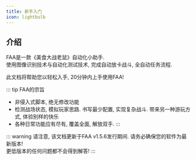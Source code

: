 ```yaml
---
title: 新手入门
icon: lightbulb
---
```


## 介绍

FAA是一款《美食大战老鼠》自动化小助手.   
使用图像识别技术与自动化测试技术, 完成自动放卡战斗, 全自动任务流程. 

此文档将帮助您以轻松入手, 20分钟内上手使用FAA!  

::: tip FAA的宗旨
* 非侵入式脚本, 绝无修改功能
* 检测战场状态, 模拟玩家思路. 书写最少配置, 实现复杂战斗. 带来另一种游玩方式, 体验别样的快乐
* 各种日常功能应有尽有, 覆盖全面, 解放双手.
::: 

::: warning 请注意, 该文档更新于FAA v1.5.6发行期间. 请务必确保您的软件为最新版本!  
更低版本的任何问题都不会得到解答! 
::: 

<Catalog />
